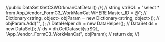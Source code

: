  //public DataSet GetC3WOrkmanCatDetail()
 //{
 //    string strSQL = "select * from App_Vendor_FormC3_WorkManCat  WHERE Master_ID = @";
 //    Dictionary<string, object> objParam = new Dictionary<string, object>();
 //    objParam.Add("", );
 //    DataHelper dh = new DataHelper();
 //    DataSet ds = new DataSet();
 //    ds = dh.GetDataset(strSQL, "App_Vendor_FormC3_WorkManCat", objParam);
 //    return ds;
 //}
